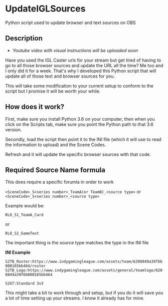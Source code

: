 # UpdateIGLSources
Python script used to update browser and text sources on OBS

## Description

* *Youtube video with visual instructions will be uploaded soon*

Have you used the IGL Caster urls for your stream but get tired of having to go to all those browser sources and update the URL all the time?  Me too and I only did it for a week.  That's why I developed this Python script that will update all of those text and browser sources for you.  

This will take some modification to your current setup to conform to the script but I promise it will be worth your while.

## How does it work?

First, make sure you install Python 3.6 on your computer, then when you click on the Scripts tab, make sure you point the Python path to that 3.6 version.

Secondly, load the script then point it to the INI file (which it will use to read the information to upload) and the Scene Codes.

Refresh and it will update the specific browser sources with that code.

## Required Source Name formula

This does require a specific forumla in order to work

`<SceneCode>_S<series number>_TeamA(or TeamB)_<source type>`
or
`<SceneCode>_S<series number>_<source type>`

 Example would be:
 
 `RLO_S1_TeamA_Card`
 
 or
 
 `RLO_S2_GameText`
 
 The important thing is the source type matches the type in the INI file
 
 
 **INI Example**
 
`S2TB_Roster:https://www.indygamingleague.com/assets/team/6208849a39f6b000165bb464/roster`
`S2TB_Logo:https://www.indygamingleague.com/assets/general/teamlogo/6208849a39f6b000165bb464`

`S2GT:Standard 3v3`


This might take a bit to work through and setup, but if you do it will save you a lot of time setting up your streams.  I know it already has for mine.
